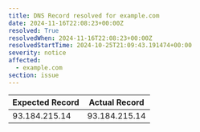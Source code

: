```yaml
---
title: DNS Record resolved for example.com
date: 2024-11-16T22:08:23+00:00Z
resolved: True
resolvedWhen: 2024-11-16T22:08:23+00:00Z
resolvedStartTime: 2024-10-25T21:09:43.191474+00:00
severity: notice
affected:
  - example.com
section: issue
---
```


| Expected Record  | Actual Record  |
|------------------|----------------|
| 93.184.215.14 | 93.184.215.14 |
